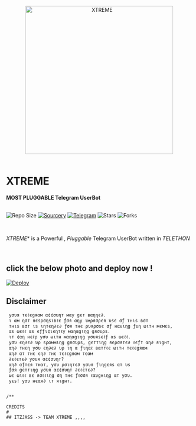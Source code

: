 <p align="center">
    <a href="https://github.com/darkwavez/XTREME-USERBOT"><img src="https://telegra.ph/file/57f98326a3639c9d29e44.jpg" alt="XTREME" width=400px></a>
    <br>
    <br>
</p>

<h1>XTREME</h1>
<b>MOST PLUGGABLE Telegram UserBot</b>
<br>
<br>

![Repo Size](https://img.shields.io/github/repo-size/darkwavez/XTREME-USERBOT)
[![Sourcery](https://img.shields.io/badge/Sourcery-enabled-brightgreen)](https://sourcery.ai)
[![Telegram](https://img.shields.io/badge/Support%20Group-Telegram-blue)](https://t.me/xtreme_ot)
![Stars](https://img.shields.io/github/stars/darkwavez/XTREME-USERBOT)
![Forks](https://img.shields.io/github/forks/darkwavez/XTREME-USERBOT)



<br>

 *XTREME** is a Powerful , _Pluggable_ Telegram UserBot written in _TELETHON_ 
<br>

<br>

## click the below photo and deploy now !

[![Deploy](https://telegra.ph/file/d83a15cbdf1fc80537cd1.jpg)](https://heroku.com/deploy?template=https://github.com/darkwavez/XTREME/tree/main)

## Disclaimer

                
   ```  ⚠️кαηg αт уσυя σωη яιѕк⚠️          
    уσυя тєℓєgяαм α¢¢συηт мαу gєт вαηηє∂.
    ι αм ησт яєѕρσηѕιвℓє ƒσя αηу ιмρяσρєя υѕє σƒ тнιѕ вσт
    тнιѕ вσт ιѕ ιηтєη∂є∂ ƒσя тнє ρυяρσѕє σƒ нανιηg ƒυη ωιтн мємєѕ,
    αѕ ωєℓℓ αѕ єƒƒι¢ιєηтℓу мαηαgιηg gяσυρѕ.
    ιт ¢αη нєℓρ уσυ ωιтн мαηαgιηg уσυяѕєℓƒ αѕ ωєℓℓ.
    уσυ єη∂є∂ υρ ѕραммιηg gяσυρѕ, gєттιηg яєρσятє∂ ℓєƒт αη∂ яιgнт,
    αη∂ тнєη уσυ єη∂є∂ υρ ιη α ƒιηαℓ вαттℓє ωιтн тєℓєgяαм
    αη∂ αт тнє єη∂ тнє тєℓєgяαм тєαм
    ∂єℓєтє∂ уσυя α¢¢συηт?
    αη∂ αƒтєя тнαт, уσυ ρσιηтє∂ уσυя ƒιηgєяѕ αт υѕ
    ƒσя gєттιηg уσυя α¢¢συηт ∂єℓєтє∂?
    ωє ωιℓℓ вє яσℓℓιηg ση тнє ƒℓσσя ℓαυgнιηg αт уσυ.
    уєѕ! уσυ нєαя∂ ιт яιgнт.


/**
    
CREDITS
#
## ITZJASS -> TEAM XTREME ,,,,
